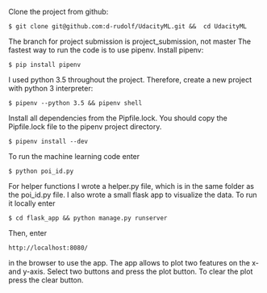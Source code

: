 Clone the project from github:
```
$ git clone git@github.com:d-rudolf/UdacityML.git &&  cd UdacityML
```
The branch for project submission is project_submission, not master The fastest way to run the code is to use pipenv. Install pipenv:
```
$ pip install pipenv
```
I used python 3.5 throughout the project. Therefore, create a new project with python 3 interpreter:
```
$ pipenv --python 3.5 && pipenv shell
```
Install all dependencies from the Pipfile.lock. You should copy the Pipfile.lock file to the pipenv project directory.
```
$ pipenv install --dev
```
To run the machine learning code enter
```
$ python poi_id.py 
```
For helper functions I wrote a helper.py file, which is in the same folder as the poi_id.py file. I also wrote a small flask app to visualize the data. To run it locally enter
```
$ cd flask_app && python manage.py runserver 
```
Then, enter
```
http://localhost:8080/
```
in the browser to use the app. The app allows to plot two features on the x- and y-axis. Select two buttons and press the plot button. To clear the plot press the clear button.